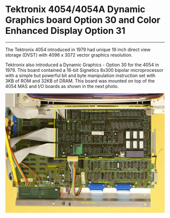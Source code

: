 # Tektronix 4054/4054A Dynamic Graphics board Option 30 and Color Enhanced Display Option 31
**************
The Tektronix 4054 introduced in 1979 had unique 19 inch direct view storage (DVST) with 4096 x 3072 vector graphics resolution.

Tektronix also introduced a Dynamic Graphics - Option 30 for the 4054 in 1979.  This board contained a 16-bit Signetics 8x300 bipolar microprocessor with a simple but powerful bit and byte manipulation instruction set with 3KB of ROM and 32KB of DRAM.  This board was mounted on top of the 4054 MAS and I/O boards as shown in the next photo.

![4054 Option 30 board](./4054A%20Refresh%20Graphics%20board%20front%20-%20with%20labels.jpg)


